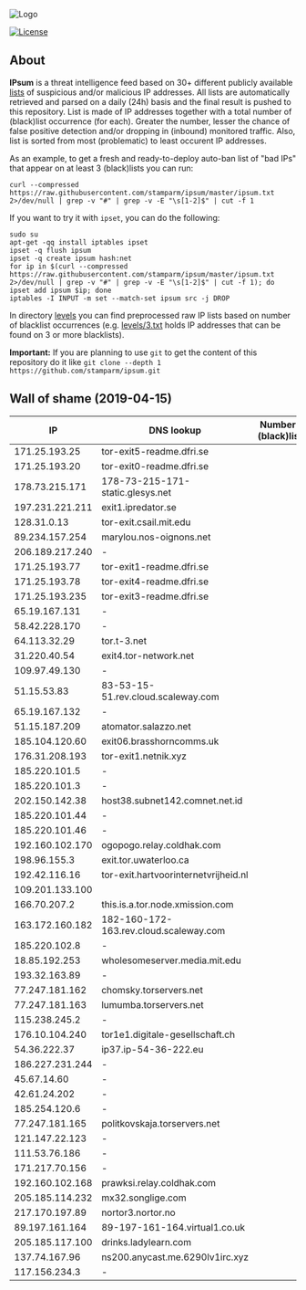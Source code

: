 ![Logo](https://i.imgur.com/PyKLAe7.png)

[![License](https://img.shields.io/badge/license-Public_domain-red.svg)](https://wiki.creativecommons.org/wiki/Public_domain)

About
----

**IPsum** is a threat intelligence feed based on 30+ different publicly available [lists](https://github.com/stamparm/maltrail) of suspicious and/or malicious IP addresses. All lists are automatically retrieved and parsed on a daily (24h) basis and the final result is pushed to this repository. List is made of IP addresses together with a total number of (black)list occurrence (for each). Greater the number, lesser the chance of false positive detection and/or dropping in (inbound) monitored traffic. Also, list is sorted from most (problematic) to least occurent IP addresses.

As an example, to get a fresh and ready-to-deploy auto-ban list of "bad IPs" that appear on at least 3 (black)lists you can run:

```
curl --compressed https://raw.githubusercontent.com/stamparm/ipsum/master/ipsum.txt 2>/dev/null | grep -v "#" | grep -v -E "\s[1-2]$" | cut -f 1
```

If you want to try it with `ipset`, you can do the following:

```
sudo su
apt-get -qq install iptables ipset
ipset -q flush ipsum
ipset -q create ipsum hash:net
for ip in $(curl --compressed https://raw.githubusercontent.com/stamparm/ipsum/master/ipsum.txt 2>/dev/null | grep -v "#" | grep -v -E "\s[1-2]$" | cut -f 1); do ipset add ipsum $ip; done
iptables -I INPUT -m set --match-set ipsum src -j DROP
```

In directory [levels](levels) you can find preprocessed raw IP lists based on number of blacklist occurrences (e.g. [levels/3.txt](levels/3.txt) holds IP addresses that can be found on 3 or more blacklists).

**Important:** If you are planning to use `git` to get the content of this repository do it like `git clone --depth 1 https://github.com/stamparm/ipsum.git`

Wall of shame (2019-04-15)
----

|IP|DNS lookup|Number of (black)lists|
|---|---|--:|
171.25.193.25|tor-exit5-readme.dfri.se|11
171.25.193.20|tor-exit0-readme.dfri.se|11
178.73.215.171|178-73-215-171-static.glesys.net|10
197.231.221.211|exit1.ipredator.se|10
128.31.0.13|tor-exit.csail.mit.edu|9
89.234.157.254|marylou.nos-oignons.net|9
206.189.217.240|-|9
171.25.193.77|tor-exit1-readme.dfri.se|9
171.25.193.78|tor-exit4-readme.dfri.se|9
171.25.193.235|tor-exit3-readme.dfri.se|9
65.19.167.131|-|9
58.42.228.170|-|9
64.113.32.29|tor.t-3.net|9
31.220.40.54|exit4.tor-network.net|9
109.97.49.130|-|8
51.15.53.83|83-53-15-51.rev.cloud.scaleway.com|8
65.19.167.132|-|8
51.15.187.209|atomator.salazzo.net|8
185.104.120.60|exit06.brasshorncomms.uk|8
176.31.208.193|tor-exit1.netnik.xyz|8
185.220.101.5|-|8
185.220.101.3|-|8
202.150.142.38|host38.subnet142.comnet.net.id|8
185.220.101.44|-|8
185.220.101.46|-|8
192.160.102.170|ogopogo.relay.coldhak.com|8
198.96.155.3|exit.tor.uwaterloo.ca|8
192.42.116.16|tor-exit.hartvoorinternetvrijheid.nl|8
109.201.133.100||8
166.70.207.2|this.is.a.tor.node.xmission.com|8
163.172.160.182|182-160-172-163.rev.cloud.scaleway.com|8
185.220.102.8|-|8
18.85.192.253|wholesomeserver.media.mit.edu|8
193.32.163.89|-|8
77.247.181.162|chomsky.torservers.net|8
77.247.181.163|lumumba.torservers.net|8
115.238.245.2|-|8
176.10.104.240|tor1e1.digitale-gesellschaft.ch|8
54.36.222.37|ip37.ip-54-36-222.eu|8
186.227.231.244|-|8
45.67.14.60|-|8
42.61.24.202|-|8
185.254.120.6|-|8
77.247.181.165|politkovskaja.torservers.net|8
121.147.22.123|-|8
111.53.76.186|-|8
171.217.70.156|-|8
192.160.102.168|prawksi.relay.coldhak.com|8
205.185.114.232|mx32.songlige.com|8
217.170.197.89|nortor3.nortor.no|8
89.197.161.164|89-197-161-164.virtual1.co.uk|8
205.185.117.100|drinks.ladylearn.com|8
137.74.167.96|ns200.anycast.me.6290lv1irc.xyz|8
117.156.234.3|-|8
